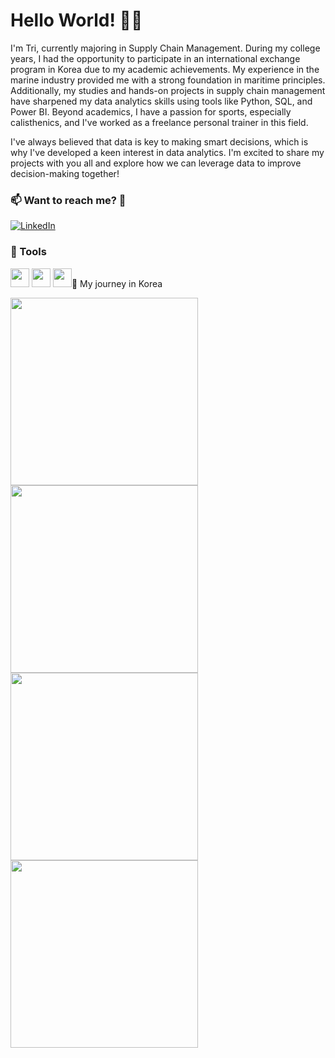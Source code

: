 # Hello World! 🏋️‍♂️
I'm Tri, currently majoring in Supply Chain Management. During my college years, I had the opportunity to participate in an international exchange program in Korea due to my academic achievements. My experience in the marine industry provided me with a strong foundation in maritime principles. Additionally, my studies and hands-on projects in supply chain management have sharpened my data analytics skills using tools like Python, SQL, and Power BI. Beyond academics, I have a passion for sports, especially calisthenics, and I've worked as a freelance personal trainer in this field.

I've always believed that data is key to making smart decisions, which is why I've developed a keen interest in data analytics. I'm excited to share my projects with you all and explore how we can leverage data to improve decision-making together!


### 📫 Want to reach me? 🤙

[![LinkedIn](https://img.shields.io/badge/LinkedIn-blue.svg?style=for-the-badge&logo=linkedin)](https://www.linkedin.com/in/chilamviec/)

### 🧰 Tools 

<p>
  <img src="https://github.com/user-attachments/assets/fb8a36c4-42db-402e-9336-d74b2a35722b" width="30" />
  <img src="https://github.com/user-attachments/assets/a39d794b-1c97-40ae-8dbc-be74a5ee30fb" width="30" />
  <img src="https://github.com/user-attachments/assets/63ec3869-c0ce-4f27-937d-b189b2056c0a" width="30 />
</p>

### 🚢 My journey in Korea 

<p float="left">
  <img src="https://github.com/user-attachments/assets/695dcfcc-58f6-433b-8738-cf9d8e6e38a6" width="300" />
  <img src="https://github.com/user-attachments/assets/46cdd686-dde9-462e-b296-1e1f79fe2721" width="300" />
  <br>
  <img src="https://github.com/user-attachments/assets/6ad420ac-ed70-4e36-86c8-acc5b2de3ff7" width="300" /> 
  <img src="https://github.com/user-attachments/assets/e8eacbdd-64f8-4ba6-9323-7ea1abcddede" width="300" />
</p>


